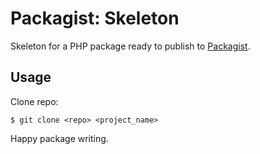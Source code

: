 Packagist: Skeleton
===================

Skeleton for a PHP package ready to publish to [Packagist](https://packagist.org/).

Usage
-----

Clone repo:

    $ git clone <repo> <project_name>

Happy package writing.
